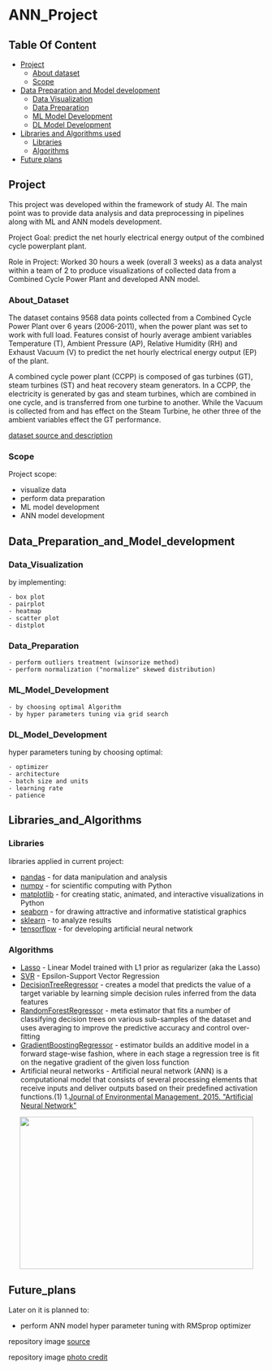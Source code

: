# ANN_Project

## Table Of Content
- [Project](#Project)
    - [About dataset](#About_Dataset)
    - [Scope](#Scope)
- [Data Preparation and Model development](#Data_Preparation_and_Model_development) 
    - [Data Visualization](#Data_Vizualisation)
    - [Data Preparation](#Data_Preparation)
    - [ML Model Development](#ML_Model_Development)
    - [DL Model Development](#DL_Model_Development)
- [Libraries and Algorithms used](#Libraries_and_Algorithms)
    - [Libraries](#Libraries)
    - [Algorithms](#Algorithms)
- [Future plans](#Future_plans)

## Project

This project was developed within the framework of study AI. The main point was to provide data analysis and data preprocessing in pipelines along with ML and ANN models development.

Project Goal: predict the net hourly electrical energy output of the combined cycle powerplant plant.

Role in Project: Worked 30 hours a week (overall 3 weeks) as a data analyst within a team of 2 to produce visualizations of collected data from a Combined Cycle Power Plant and developed ANN model.

### About_Dataset
The dataset contains 9568 data points collected from a Combined Cycle Power Plant over 6 years (2006-2011), when the power plant was set to work with full load. Features consist of hourly average ambient variables Temperature (T), Ambient Pressure (AP), Relative Humidity (RH) and Exhaust Vacuum (V) to predict the net hourly electrical energy output (EP) of the plant.

A combined cycle power plant (CCPP) is composed of gas turbines (GT), steam turbines (ST) and heat recovery steam generators. In a CCPP, the electricity is generated by gas and steam turbines, which are combined in one cycle, and is transferred from one turbine to another. While the Vacuum is collected from and has effect on the Steam Turbine, he other three of the ambient variables effect the GT performance.

[dataset source and description](https://www.kaggle.com/datasets/gova26/airpressure)

### Scope

Project scope:

*   visualize data
*   perform data preparation
*   ML model development
*   ANN model development

## Data_Preparation_and_Model_development
### Data_Visualization

by implementing: 

    - box plot
    - pairplot
    - heatmap
    - scatter plot
    - distplot
### Data_Preparation

    - perform outliers treatment (winsorize method)
    - perform normalization ("normalize" skewed distribution)
    
### ML_Model_Development
 
    - by choosing optimal Algorithm
    - by hyper parameters tuning via grid search

### DL_Model_Development

hyper parameters tuning by choosing optimal:

    - optimizer
    - architecture
    - batch size and units
    - learning rate
    - patience
 
## Libraries_and_Algorithms
### Libraries
libraries applied in current project:

*   [pandas](https://pandas.pydata.org/) - for data manipulation and analysis
*   [numpy](https://numpy.org/) - for scientific computing with Python
*   [matplotlib](https://matplotlib.org/) - for creating static, animated, and interactive visualizations in Python
*   [seaborn](https://seaborn.pydata.org/) - for drawing attractive and informative statistical graphics
*   [sklearn](https://scikit-learn.org/stable/) - to analyze results
*   [tensorflow](https://www.tensorflow.org) - for developing artificial neural network

### Algorithms

*   [Lasso](https://scikit-learn.org/stable/modules/generated/sklearn.linear_model.Lasso.html) - Linear Model trained with L1 prior as regularizer (aka the Lasso)
*   [SVR](https://scikit-learn.org/stable/modules/generated/sklearn.svm.SVR.html) - Epsilon-Support Vector Regression
*   [DecisionTreeRegressor](https://scikit-learn.org/stable/modules/generated/sklearn.tree.DecisionTreeRegressor.html) - creates a model that predicts the value of a target variable by learning simple decision rules inferred from the data features
*   [RandomForestRegressor](https://scikit-learn.org/stable/modules/generated/sklearn.ensemble.RandomForestRegressor.html)  - meta estimator that fits a number of classifying decision trees on various sub-samples of the dataset and uses averaging to improve the predictive accuracy and control over-fitting
*   [GradientBoostingRegressor](https://scikit-learn.org/stable/modules/generated/sklearn.ensemble.GradientBoostingRegressor.html) - estimator builds an additive model in a forward stage-wise fashion, where in each stage a regression tree is fit on the negative gradient of the given loss function
*   Artificial neural networks - Artificial neural network (ANN) is a computational model that consists of several processing elements that receive inputs and deliver outputs based on their predefined activation functions.(1)
1.[Journal of Environmental Management, 2015. "Artificial Neural Network"](https://www.sciencedirect.com/topics/earth-and-planetary-sciences/artificial-neural-network)
<p align="center">
  <img width="460" height="300" src="https://ars.els-cdn.com/content/image/3-s2.0-B0122274105008371-gr1.gif">
</p>


## Future_plans

Later on it is planned to:
*   perform ANN model hyper parameter tuning with RMSprop optimizer

repository image [source](https://electrical-engineering-portal.com/an-overview-of-combined-cycle-power-plant)

repository image [photo credit](https://businesswire.com)
